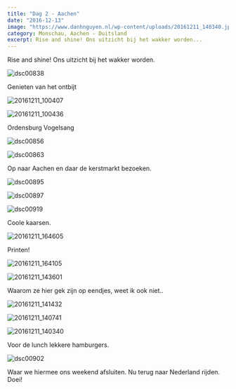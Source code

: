 ```yaml
---
title: "Dag 2 - Aachen"
date: "2016-12-13"
image: "https://www.danhnguyen.nl/wp-content/uploads/20161211_140340.jpg"
category: Monschau, Aachen - Duitsland
excerpt: Rise and shine! Ons uitzicht bij het wakker worden...
---
```


Rise and shine! Ons uitzicht bij het wakker worden.

![dsc00838](https://www.danhnguyen.nl/wp-content/uploads//DSC00838-1024x576.jpg)

Genieten van het ontbijt

![20161211_100407](https://www.danhnguyen.nl/wp-content/uploads//20161211_100407-1024x576.jpg)

![20161211_100436](https://www.danhnguyen.nl/wp-content/uploads//20161211_100436-1024x576.jpg)

Ordensburg Vogelsang

![dsc00856](https://www.danhnguyen.nl/wp-content/uploads//DSC00856-1024x576.jpg)

![dsc00863](https://www.danhnguyen.nl/wp-content/uploads//DSC00863-1024x576.jpg)

Op naar Aachen en daar de kerstmarkt bezoeken.

![dsc00895](https://www.danhnguyen.nl/wp-content/uploads//DSC00895-1024x576.jpg)

![dsc00897](https://www.danhnguyen.nl/wp-content/uploads//DSC00897-1024x576.jpg)

![dsc00919](https://www.danhnguyen.nl/wp-content/uploads//DSC00919-1024x576.jpg)

Coole kaarsen.

![20161211_164605](https://www.danhnguyen.nl/wp-content/uploads//20161211_164605-1024x576.jpg)

Printen!

![20161211_164105](https://www.danhnguyen.nl/wp-content/uploads//20161211_164105-1024x576.jpg)

![20161211_143601](https://www.danhnguyen.nl/wp-content/uploads//20161211_143601-1024x576.jpg)

Waarom ze hier gek zijn op eendjes, weet ik ook niet..

![20161211_141432](https://www.danhnguyen.nl/wp-content/uploads//20161211_141432-1024x576.jpg)

![20161211_140741](https://www.danhnguyen.nl/wp-content/uploads//20161211_140741-1024x576.jpg)

![20161211_140340](https://www.danhnguyen.nl/wp-content/uploads//20161211_140340-1024x576.jpg)

Voor de lunch lekkere hamburgers.

![dsc00902](https://www.danhnguyen.nl/wp-content/uploads//DSC00902-1024x576.jpg)

Waar we hiermee ons weekend afsluiten. Nu terug naar Nederland rijden. Doei!
